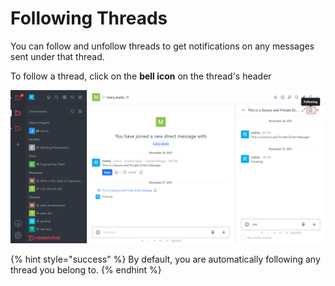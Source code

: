 # Following Threads

You can follow and unfollow threads to get notifications on any messages sent under that thread.

To follow a thread, click on the **bell icon** on the thread's header

![](<../../../../../.gitbook/assets/image (686) (1) (1).png>)

{% hint style="success" %}
By default, you are automatically following any thread you belong to.
{% endhint %}
